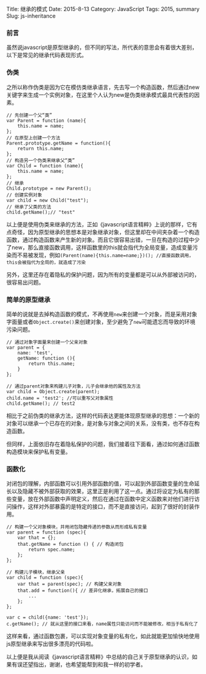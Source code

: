 Title: 继承的模式
Date: 2015-8-13
Category: JavaScript
Tags: 2015, summary
Slug: js-inheritance

### 前言
虽然说javascript是原型继承的，但不同的写法，所代表的意思会有着很大差别，以下是常见的继承代码表现形式。

### 伪类
之所以称作伪类是因为它在模仿类继承语言，先去写一个构造函数，然后通过new关键字来生成一个实例对象，在这里个人认为new是伪类继承模式最具代表性的因素。
```
// 先创建一个父“类”
var Parent = function (name){
	this.name = name;
};
// 在原型上创建一个方法
Parent.prototype.getName = function(){
	return this.name;
};
// 构造另一个伪类来继承父“类”
var Child = function (name){
	this.name = name;
};
// 继承
Child.prototype = new Parent();
// 创建实例对象
var child = new Child("test");
// 继承了父类的方法
child.getName();// "test"
```
以上便是使用伪类来继承的方法，正如《javascript语言精粹》上说的那样，它有点奇怪，因为原型继承的思想本是对象继承对象，但这里却在中间夹杂着一个构造函数，通过构造函数来产生新的对象。而且它很容易出错，一旦在构造的过程中少了new，那么直接函数调用，这样函数里的this就会指代为全局变量，造成变量污染而不易被发现，例如`(Parent(name){this.name=name;})(); //直接函数调用，this会被指代为全局的，就造成了污染`

另外，这里还存在着隐私的保护问题，因为所有的变量都是可以从外部被访问的，很容易出问题。

### 简单的原型继承
简单的说就是去掉构造函数的模式，不再使用`new`来创建一个对象，而是采用对象字面量或者`Object.create()`来创建对象，至少避免了`new`可能遗忘而导致的环境污染问题。
```
// 通过对象字面量来创建一个父亲对象
var parent = {
	name: 'test',
    getName: function (){
    	return this.name;
    }
};

// 通过parent对象来构建儿子对象，儿子会继承他的属性及方法
var child = Object.create(parent);
child.name = 'test2'; //可以重写父对象属性
child.getName(); // test2
```
相比于之前伪类的继承方法，这样的代码表达更能体现原型继承的思想：一个新的对象可以继承一个已存在的对象，是对象与对象之间的关系，没有类，也不存在构造函数。

但同样，上面依旧存在着隐私保护的问题，我们接着往下面看，通过如何通过函数构造模块来保护私有变量。

### 函数化
对闭包的理解，内部函数可以引用外部函数的值，可以起到外部函数变量的生命延长以及隐藏不被外部获取的效果，这里正是利用了这一点。通过将设定为私有的那些变量，放在外部函数中声明定义，然后在通过在函数中定义函数来对他们进行访问操作，这样对外部暴露的是特定的接口，而不是直接访问，起到了很好的封装作用。
```
// 构建一个父对象模块，并用闭包隐藏传递的参数从而形成私有变量
var parent = function (spec){
	var that = {};
    that.getName = function () { // 构造闭包
    	return spec.name;
    };
};

// 构建儿子模块，继承父亲
var child = function (spec){
	var that = parent(spec); // 构建父亲对象
    that.add = function(){ // 差异化继承，拓展自己的接口
    	...
    };
};

var c = child({name: 'test'});
c.getName(); // 就从这里的接口来看，name属性只能访问而不能被修改，相当于私有化了
```
这样来看，通过函数包裹，可以实现对象变量的私有化，如此就能更加愉快地使用js原型继承来写出很多漂亮的代码啦。

以上便是我从阅读《javascript语言精粹》中总结的自己关于原型继承的认识，如果有误还望指出，谢谢，也希望能帮到和我一样的初学者。